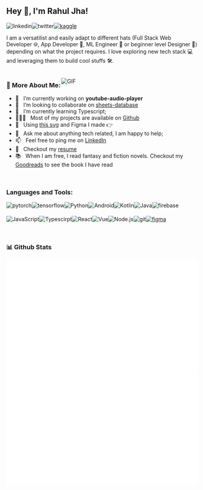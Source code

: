 ## Hey 👋, I'm Rahul Jha!
<a href='https://www.linkedin.com/in/rahul-jha98/'><img align='left' alt="linkedin" src="https://raw.githubusercontent.com/rahul-jha98/rahul-jha98/561d474902b59c7429ec22bb73e225696c27b202/assets/linkedin.svg" height='18px'/></a>
<a href='https://twitter.com/jharahul98/'><img align='left' alt="twitter" src="https://raw.githubusercontent.com/rahul-jha98/rahul-jha98/561d474902b59c7429ec22bb73e225696c27b202/assets/twitter.svg" height='18px'/></a>
<a href='https://www.kaggle.com/rahuljha98/'><img alt="kaggle" src="https://raw.githubusercontent.com/rahul-jha98/rahul-jha98/561d474902b59c7429ec22bb73e225696c27b202/assets/kaggle.svg" height='18px'/></a>


I am a versatilist and easily adapt to different hats (Full Stack Web Developer 🌐, App Developer 📱, ML Engineer 🤖 or beginner level Designer 🎨) depending on what the project requires. I love exploring new tech stack 💻 and leveraging them to build cool stuffs 🛠️. 
<br/>
<br/>

<img align="right" alt="GIF" src="https://raw.githubusercontent.com/rahul-jha98/rahul-jha98/main/techstack.gif" width="360px"/>
  
### 🧐 More About Me:

- 🔭 &nbsp; I’m currently working on **youtube-audio-player**
- 🤝 &nbsp; I’m looking to collaborate on [sheets-database](https://github.com/rahul-jha98/sheets-database)
- 🌱 &nbsp; I’m currently learning Typescript; 
- 👨🏻‍💻 &nbsp; Most of my projects are available on [Github](https://github.com/rahul-jha98?tab=repositories)
- 🎨 &nbsp; Using [this svg](https://storyset.com/illustration/javascript-frameworks/amico) and Figma I made 👉
- 💬 &nbsp; Ask me about anything tech related, I am happy to help;
- 📫 &nbsp; Feel free to ping me on [LinkedIn](https://www.linkedin.com/in/rahul-jha98/)
- 📝 &nbsp; Checkout my [resume](https://drive.google.com/file/d/1ZpR5pVBTnl_Qybq7GE3MGy1SB1JehVSE/view?usp=sharing)
- 📚 &nbsp; When I am free, I read fantasy and fiction novels. Checkout my [Goodreads](https://www.goodreads.com/rahul-jha98) to see the book I have read

<br>

### Languages and Tools:
<a href="https://pytorch.org/" target="_blank"> <img align="left" src="https://raw.githubusercontent.com/rahul-jha98/github_readme_icons/main/language_and_tools/pytorch/pytorch.svg" alt="pytorch" height="36px"/> </a> 
<a href="https://www.tensorflow.org" target="_blank"> <img align="left" src="https://raw.githubusercontent.com/rahul-jha98/github_readme_icons/main/language_and_tools/tensorflow/tensorflow.svg" alt="tensorflow" height="36px"/> </a> 
<a href="https://www.python.org" target="_blank"><img align="left" alt="Python" height ="36px" src="https://raw.githubusercontent.com/rahul-jha98/github_readme_icons/main/language_and_tools/python/python.svg"></a>
<a href="https://developer.android.com" target="_blank"> <img align="left" alt="Android" height ="36px" src="https://raw.githubusercontent.com/rahul-jha98/github_readme_icons/main/language_and_tools/android/android.svg"> </a>
<a href="https://kotlinlang.org" target="_blank"><img align="left" alt="Kotlin" height ="36px" src="https://raw.githubusercontent.com/rahul-jha98/github_readme_icons/main/language_and_tools/kotlin/kotlin.svg"></a>
<a href="https://www.java.com" target="_blank"><img align="left" alt="Java" height ="36px" src="https://raw.githubusercontent.com/rahul-jha98/github_readme_icons/main/language_and_tools/java/java.svg"></a>
<a href="https://firebase.google.com/" target="_blank"> <img align="left" src="https://raw.githubusercontent.com/rahul-jha98/github_readme_icons/main/language_and_tools/firebase/firebase.svg" alt="firebase" height ="36px"/> </a>
<a href="https://developer.mozilla.org/en-US/docs/Web/JavaScript" target="_blank"> <img align="left" alt="JavaScript" height ="36px"  src="https://raw.githubusercontent.com/rahul-jha98/github_readme_icons/main/language_and_tools/javascript/javascript.svg"> </a>
<a href="https://www.typescriptlang.org/" target="_blank"><img align="left" alt="Typescirpt" height ="36px" src="https://raw.githubusercontent.com/rahul-jha98/github_readme_icons/main/language_and_tools/typescript/typescript.svg"></a>
<a href="https://reactjs.org/" target="_blank"> <img align="left" alt="React" height ="36px" src="https://raw.githubusercontent.com/rahul-jha98/github_readme_icons/main/language_and_tools/react/react.svg"></a>
<a href="https://vuejs.org/" target="_blank"><img align="left" alt="Vue" height ="36px" src="https://raw.githubusercontent.com/rahul-jha98/github_readme_icons/main/language_and_tools/vue/vue.svg"></a>
<a href="https://nodejs.org" target="_blank"><img align="left" alt="Node.js" height ="36px" src="https://raw.githubusercontent.com/rahul-jha98/github_readme_icons/main/language_and_tools/node/node.svg"></a>
<a href="https://git-scm.com/" target="_blank"> <img src="https://raw.githubusercontent.com/rahul-jha98/github_readme_icons/main/language_and_tools/git-scm/git-scm.svg" align="left" alt="git" height='36px'/> </a>
<a href="https://www.figma.com/" target="_blank"> <img src="https://raw.githubusercontent.com/rahul-jha98/github_readme_icons/main/language_and_tools/figma/figma.svg" alt="figma" height='36px'/> </a>

<br>


### 📊 Github Stats
<a href='https://github.com/rahul-jha98/github-stats-transparent'>
  
![Stats Overview](https://raw.githubusercontent.com/rahul-jha98/github-stats-transparent/output/generated/overview.svg)
![Most Used Languages](https://raw.githubusercontent.com/rahul-jha98/github-stats-transparent/output/generated/languages.svg)
 </a>
